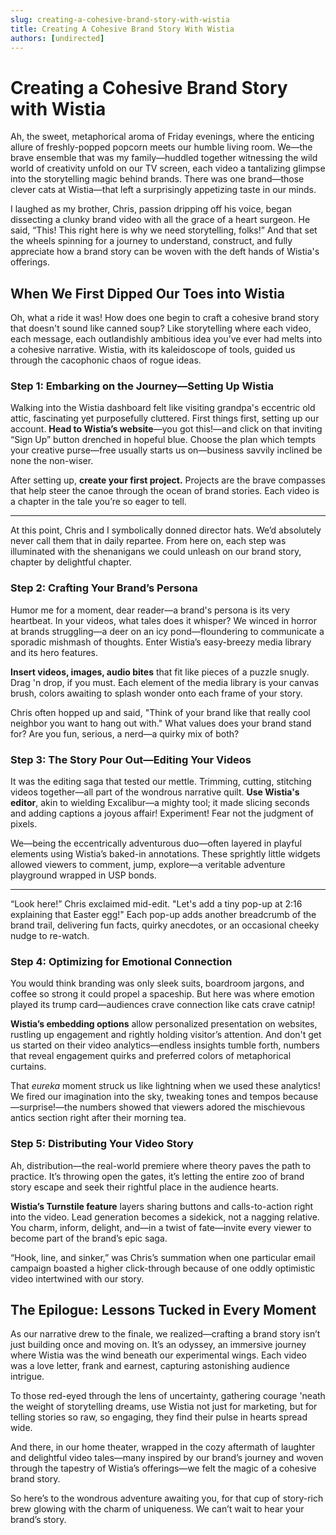 ```yaml
---
slug: creating-a-cohesive-brand-story-with-wistia
title: Creating A Cohesive Brand Story With Wistia
authors: [undirected]
---
```



# Creating a Cohesive Brand Story with Wistia

Ah, the sweet, metaphorical aroma of Friday evenings, where the enticing allure of freshly-popped popcorn meets our humble living room. We—the brave ensemble that was my family—huddled together witnessing the wild world of creativity unfold on our TV screen, each video a tantalizing glimpse into the storytelling magic behind brands. There was one brand—those clever cats at Wistia—that left a surprisingly appetizing taste in our minds. 

I laughed as my brother, Chris, passion dripping off his voice, began dissecting a clunky brand video with all the grace of a heart surgeon. He said, “This! This right here is why we need storytelling, folks!” And that set the wheels spinning for a journey to understand, construct, and fully appreciate how a brand story can be woven with the deft hands of Wistia's offerings.

## When We First Dipped Our Toes into Wistia

Oh, what a ride it was! How does one begin to craft a cohesive brand story that doesn't sound like canned soup? Like storytelling where each video, each message, each outlandishly ambitious idea you’ve ever had melts into a cohesive narrative. Wistia, with its kaleidoscope of tools, guided us through the cacophonic chaos of rogue ideas.

### Step 1: Embarking on the Journey—Setting Up Wistia

Walking into the Wistia dashboard felt like visiting grandpa's eccentric old attic, fascinating yet purposefully cluttered. First things first, setting up our account. **Head to Wistia’s website**—you got this!—and click on that inviting “Sign Up” button drenched in hopeful blue. Choose the plan which tempts your creative purse—free usually starts us on—business savvily inclined be none the non-wiser.

After setting up, **create your first project.** Projects are the brave compasses that help steer the canoe through the ocean of brand stories. Each video is a chapter in the tale you’re so eager to tell.

---

At this point, Chris and I symbolically donned director hats. We’d absolutely never call them that in daily repartee. From here on, each step was illuminated with the shenanigans we could unleash on our brand story, chapter by delightful chapter.

### Step 2: Crafting Your Brand’s Persona 

Humor me for a moment, dear reader—a brand's persona is its very heartbeat. In your videos, what tales does it whisper? We winced in horror at brands struggling—a deer on an icy pond—floundering to communicate a sporadic mishmash of thoughts. Enter Wistia’s easy-breezy media library and its hero features.

**Insert videos, images, audio bites** that fit like pieces of a puzzle snugly. Drag 'n drop, if you must. Each element of the media library is your canvas brush, colors awaiting to splash wonder onto each frame of your story.

Chris often hopped up and said, "Think of your brand like that really cool neighbor you want to hang out with." What values does your brand stand for? Are you fun, serious, a nerd—a quirky mix of both? 

### Step 3: The Story Pour Out—Editing Your Videos

It was the editing saga that tested our mettle. Trimming, cutting, stitching videos together—all part of the wondrous narrative quilt. **Use Wistia's editor**, akin to wielding Excalibur—a mighty tool; it made slicing seconds and adding captions a joyous affair! Experiment! Fear not the judgment of pixels.

We—being the eccentrically adventurous duo—often layered in playful elements using Wistia’s baked-in annotations. These sprightly little widgets allowed viewers to comment, jump, explore—a veritable adventure playground wrapped in USP bonds.

---

“Look here!” Chris exclaimed mid-edit. "Let's add a tiny pop-up at 2:16 explaining that Easter egg!" Each pop-up adds another breadcrumb of the brand trail, delivering fun facts, quirky anecdotes, or an occasional cheeky nudge to re-watch.

### Step 4: Optimizing for Emotional Connection

You would think branding was only sleek suits, boardroom jargons, and coffee so strong it could propel a spaceship. But here was where emotion played its trump card—audiences crave connection like cats crave catnip! 

**Wistia’s embedding options** allow personalized presentation on websites, rustling up engagement and rightly holding visitor’s attention. And don't get us started on their video analytics—endless insights tumble forth, numbers that reveal engagement quirks and preferred colors of metaphorical curtains.

That *eureka* moment struck us like lightning when we used these analytics! We fired our imagination into the sky, tweaking tones and tempos because—surprise!—the numbers showed that viewers adored the mischievous antics section right after their morning tea.

### Step 5: Distributing Your Video Story

Ah, distribution—the real-world premiere where theory paves the path to practice. It’s throwing open the gates, it’s letting the entire zoo of brand story escape and seek their rightful place in the audience hearts.

**Wistia’s Turnstile feature** layers sharing buttons and calls-to-action right into the video. Lead generation becomes a sidekick, not a nagging relative. You charm, inform, delight, and—in a twist of fate—invite every viewer to become part of the brand’s epic saga.

“Hook, line, and sinker,” was Chris’s summation when one particular email campaign boasted a higher click-through because of one oddly optimistic video intertwined with our story.

## The Epilogue: Lessons Tucked in Every Moment

As our narrative drew to the finale, we realized—crafting a brand story isn’t just building once and moving on. It’s an odyssey, an immersive journey where Wistia was the wind beneath our experimental wings. Each video was a love letter, frank and earnest, capturing astonishing audience intrigue.

To those red-eyed through the lens of uncertainty, gathering courage 'neath the weight of storytelling dreams, use Wistia not just for marketing, but for telling stories so raw, so engaging, they find their pulse in hearts spread wide.

And there, in our home theater, wrapped in the cozy aftermath of laughter and delightful video tales—many inspired by our brand’s journey and woven through the tapestry of Wistia’s offerings—we felt the magic of a cohesive brand story. 

So here’s to the wondrous adventure awaiting you, for that cup of story-rich brew glowing with the charm of uniqueness. We can’t wait to hear your brand’s story.